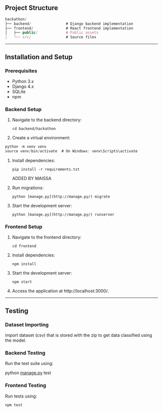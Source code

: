 ## Project Structure

```jsx
hackathon/
├── backend/                # Django backend implementation
├── frontend/               # React frontend implementation
│   ├── public/             # Public assets
│   └── src/                # Source files
```

---

## Installation and Setup

### Prerequisites

- Python 3.x
- Django 4.x
- SQLite
- npm

### Backend Setup

1. Navigate to the backend directory:
    
    `cd backend/hackathon`
    
2. Create a virtual environment:

```c
python -m venv venv
source venv/bin/activate  # On Windows: venv\Scripts\activate
```

1. Install dependencies:
    
    `pip install -r requirements.txt`
    
    ADDED BY MAISSA
    
2. Run migrations:
    
    `python [manage.py](http://manage.py/) migrate`
    
3. Start the development server:
    
    `python [manage.py](http://manage.py/) runserver`
    

### Frontend Setup

1. Navigate to the frontend directory:
    
    `cd frontend`
    
2. Install dependencies:
    
    `npm install`
    
3. Start the development server:
    
    `npm start`
    
4. Access the application at http://localhost:3000/.

---

## Testing

### Dataset Importing

import dataset (csv) that is stored with the zip to get data classified using the model.

### Backend Testing

Run the test suite using:

python [manage.py](http://manage.py/) test

### Frontend Testing

Run tests using:

`npm test`
